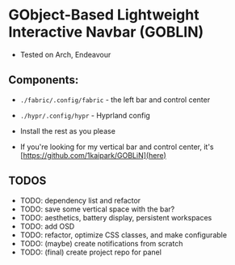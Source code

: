 # GObject-Based Lightweight Interactive Navbar (GOBLIN)
* Tested on Arch, Endeavour

## Components:
* `./fabric/.config/fabric` - the left bar and control center
* `./hypr/.config/hypr` - Hyprland config
* Install the rest as you please

* If you're looking for my vertical bar and control center, it's [https://github.com/1kaipark/GOBLiN](here)

## TODOS
* TODO: dependency list and refactor
* TODO: save some vertical space with the bar?
* TODO: aesthetics, battery display, persistent workspaces
* TODO: add OSD
* TODO: refactor, optimize CSS classes, and make configurable
* TODO: (maybe) create notifications from scratch
* TODO: (final) create project repo for panel
